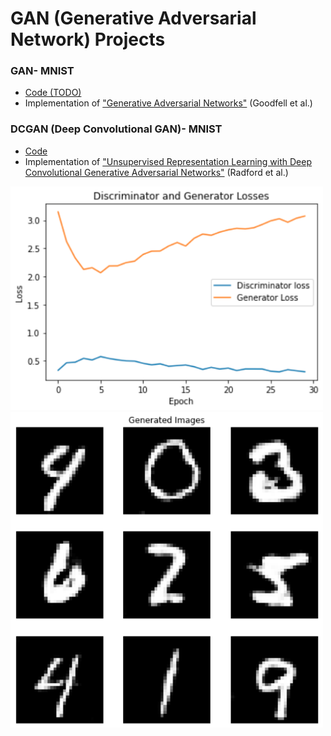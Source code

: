 # GAN (Generative Adversarial Network) Projects

### GAN- MNIST
- [Code (TODO)](TODO)
- Implementation of ["Generative Adversarial Networks"](https://arxiv.org/pdf/1406.2661.pdf) (Goodfell et al.)

### DCGAN (Deep Convolutional GAN)- MNIST
- [Code](https://github.com/WillMartin7/ai-basic-projects/blob/main/GAN/MNIST_DCGAN.py)
- Implementation of ["Unsupervised Representation Learning with Deep Convolutional Generative Adversarial Networks"](https://arxiv.org/pdf/1511.06434.pdf) (Radford et al.)

<img src="images/MNIST_DCGAN_losses.png" width="500">

<img src="images/MNIST_DCGAN_outputs.png" width="500">
